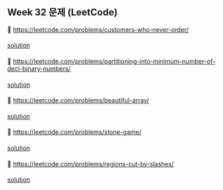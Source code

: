 ## Week 32 문제 (LeetCode)

👀 https://leetcode.com/problems/customers-who-never-order/
####
[solution](https://github.com/so-ohee/Algorithm/blob/main/src/me/algo/LeetCode/L_183_CustomersWhoNeverOrder)
####

👀 https://leetcode.com/problems/partitioning-into-minimum-number-of-deci-binary-numbers/
####
[solution](https://github.com/so-ohee/Algorithm/blob/main/src/me/algo/LeetCode/L_1689_PartitioningIntoMinimumNumberOfDeciBinaryNumbers.java)
####

👀 https://leetcode.com/problems/beautiful-array/
####
[solution]()
####

👀 https://leetcode.com/problems/stone-game/
####
[solution]()
####

👀 https://leetcode.com/problems/regions-cut-by-slashes/
####
[solution]()
####
